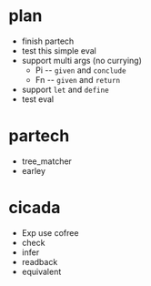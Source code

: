 # plan
- finish partech
- test this simple eval
- support multi args (no currying)
  - Pi -- `given` and `conclude`
  - Fn -- `given` and `return`
- support `let` and `define`
- test eval
# partech
- tree_matcher
- earley
# cicada
- Exp use cofree
- check
- infer
- readback
- equivalent
